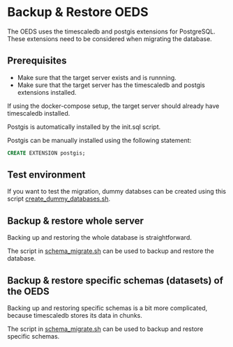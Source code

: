 # Backup & Restore OEDS
The OEDS uses the timescaledb and postgis extensions for PostgreSQL.
These extensions need to be considered when migrating the database.

## Prerequisites
- Make sure that the target server exists and is runnning.
- Make sure that the target server has the timescaledb and postgis extensions installed.

If using the docker-compose setup, the target server should already have timescaledb installed.

Postgis is automatically installed by the init.sql script.

Postgis can be manually installed using the following statement:
```sql
CREATE EXTENSION postgis;
```
## Test environment
If you want to test the migration, dummy databses can be created using this script [create_dummy_databases.sh](create_dummy_databases.sh).

## Backup & restore whole server
Backing up and restoring the whole database is straightforward.

The script in [schema_migrate.sh](schema_migrate.sh) can be used to backup and restore the database.

## Backup & restore specific schemas (datasets) of the OEDS
Backing up and restoring specific schemas is a bit more complicated, because timescaledb stores its data in chunks.

The script in [schema_migrate.sh](schema_migrate.sh) can be used to backup and restore specific schemas.
